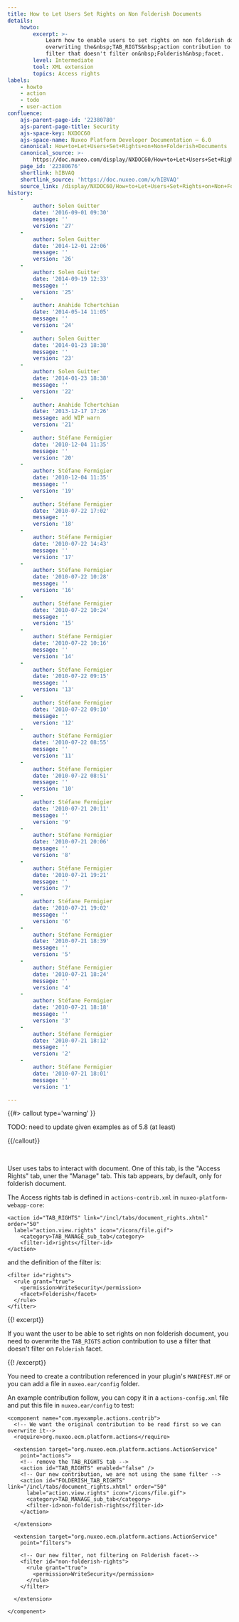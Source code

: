 ```yaml
---
title: How to Let Users Set Rights on Non Folderish Documents
details:
    howto:
        excerpt: >-
            Learn how to enable users to set rights on non folderish document by
            overwriting the&nbsp;TAB_RIGTS&nbsp;action contribution to use a
            filter that doesn't filter on&nbsp;Folderish&nbsp;facet. 
        level: Intermediate
        tool: XML extension
        topics: Access rights
labels:
    - howto
    - action
    - todo
    - user-action
confluence:
    ajs-parent-page-id: '22380780'
    ajs-parent-page-title: Security
    ajs-space-key: NXDOC60
    ajs-space-name: Nuxeo Platform Developer Documentation — 6.0
    canonical: How+to+Let+Users+Set+Rights+on+Non+Folderish+Documents
    canonical_source: >-
        https://doc.nuxeo.com/display/NXDOC60/How+to+Let+Users+Set+Rights+on+Non+Folderish+Documents
    page_id: '22380676'
    shortlink: hIBVAQ
    shortlink_source: 'https://doc.nuxeo.com/x/hIBVAQ'
    source_link: /display/NXDOC60/How+to+Let+Users+Set+Rights+on+Non+Folderish+Documents
history:
    - 
        author: Solen Guitter
        date: '2016-09-01 09:30'
        message: ''
        version: '27'
    - 
        author: Solen Guitter
        date: '2014-12-01 22:06'
        message: ''
        version: '26'
    - 
        author: Solen Guitter
        date: '2014-09-19 12:33'
        message: ''
        version: '25'
    - 
        author: Anahide Tchertchian
        date: '2014-05-14 11:05'
        message: ''
        version: '24'
    - 
        author: Solen Guitter
        date: '2014-01-23 18:38'
        message: ''
        version: '23'
    - 
        author: Solen Guitter
        date: '2014-01-23 18:38'
        message: ''
        version: '22'
    - 
        author: Anahide Tchertchian
        date: '2013-12-17 17:26'
        message: add WIP warn
        version: '21'
    - 
        author: Stéfane Fermigier
        date: '2010-12-04 11:35'
        message: ''
        version: '20'
    - 
        author: Stéfane Fermigier
        date: '2010-12-04 11:35'
        message: ''
        version: '19'
    - 
        author: Stéfane Fermigier
        date: '2010-07-22 17:02'
        message: ''
        version: '18'
    - 
        author: Stéfane Fermigier
        date: '2010-07-22 14:43'
        message: ''
        version: '17'
    - 
        author: Stéfane Fermigier
        date: '2010-07-22 10:28'
        message: ''
        version: '16'
    - 
        author: Stéfane Fermigier
        date: '2010-07-22 10:24'
        message: ''
        version: '15'
    - 
        author: Stéfane Fermigier
        date: '2010-07-22 10:16'
        message: ''
        version: '14'
    - 
        author: Stéfane Fermigier
        date: '2010-07-22 09:15'
        message: ''
        version: '13'
    - 
        author: Stéfane Fermigier
        date: '2010-07-22 09:10'
        message: ''
        version: '12'
    - 
        author: Stéfane Fermigier
        date: '2010-07-22 08:55'
        message: ''
        version: '11'
    - 
        author: Stéfane Fermigier
        date: '2010-07-22 08:51'
        message: ''
        version: '10'
    - 
        author: Stéfane Fermigier
        date: '2010-07-21 20:11'
        message: ''
        version: '9'
    - 
        author: Stéfane Fermigier
        date: '2010-07-21 20:06'
        message: ''
        version: '8'
    - 
        author: Stéfane Fermigier
        date: '2010-07-21 19:21'
        message: ''
        version: '7'
    - 
        author: Stéfane Fermigier
        date: '2010-07-21 19:02'
        message: ''
        version: '6'
    - 
        author: Stéfane Fermigier
        date: '2010-07-21 18:39'
        message: ''
        version: '5'
    - 
        author: Stéfane Fermigier
        date: '2010-07-21 18:24'
        message: ''
        version: '4'
    - 
        author: Stéfane Fermigier
        date: '2010-07-21 18:18'
        message: ''
        version: '3'
    - 
        author: Stéfane Fermigier
        date: '2010-07-21 18:12'
        message: ''
        version: '2'
    - 
        author: Stéfane Fermigier
        date: '2010-07-21 18:01'
        message: ''
        version: '1'

---
```

{{#> callout type='warning' }}

TODO: need to update given examples as of 5.8 (at least)

{{/callout}}

&nbsp;

User uses tabs to interact with document. One of this tab, is the "Access Rights" tab, uner the "Manage" tab. This tab appears, by default, only for folderish document.

The Access rights tab is defined in `actions-contrib.xml` in `nuxeo-platform-webapp-core`:

```
<action id="TAB_RIGHTS" link="/incl/tabs/document_rights.xhtml" order="50"
  label="action.view.rights" icon="/icons/file.gif">
    <category>TAB_MANAGE_sub_tab</category>
    <filter-id>rights</filter-id>
</action>

```

and the definition of the filter is:

```
<filter id="rights">
  <rule grant="true">
    <permission>WriteSecurity</permission>
    <facet>Folderish</facet>
  </rule>
</filter>

```

{{! excerpt}}

If you want the user to be able to set rights on non folderish document, you need to overwrite the&nbsp;`TAB_RIGTS`&nbsp;action contribution to use a filter that doesn't filter on&nbsp;`Folderish`&nbsp;facet.

{{! /excerpt}}

You need to create a contribution referenced in your plugin's `MANIFEST.MF` or you can add a file in `nuxeo.ear/config` folder.

An example contribution follow, you can copy it in a `actions-config.xml` file and put this file in `nuxeo.ear/config` to test:

```
<component name="com.myexample.actions.contrib">
  <!-- We want the original contribution to be read first so we can overwrite it-->
  <require>org.nuxeo.ecm.platform.actions</require>

  <extension target="org.nuxeo.ecm.platform.actions.ActionService"
    point="actions">
    <!-- remove the TAB_RIGHTS tab -->
    <action id="TAB_RIGHTS" enabled="false" />
    <!-- Our new contribution, we are not using the same filter -->
    <action id="FOLDERISH_TAB_RIGHTS" link="/incl/tabs/document_rights.xhtml" order="50"
      label="action.view.rights" icon="/icons/file.gif">
      <category>TAB_MANAGE_sub_tab</category>
      <filter-id>non-folderish-rights</filter-id>
    </action>

  </extension>

  <extension target="org.nuxeo.ecm.platform.actions.ActionService"
    point="filters">

    <!-- Our new filter, not filtering on Folderish facet-->
    <filter id="non-folderish-rights">
      <rule grant="true">
        <permission>WriteSecurity</permission>
      </rule>
    </filter>

  </extension>

</component>

```